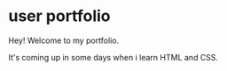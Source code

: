# user portfolio

Hey! Welcome to my portfolio.

It's coming up in some days when i learn HTML and CSS.